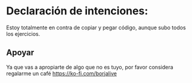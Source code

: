 # Declaración de intenciones:
Estoy totalmente en contra de copiar y pegar código, aunque subo todos los ejercicios.
## Apoyar
Ya que vas a apropiarte de algo que no es tuyo, por favor considera regalarme un café https://ko-fi.com/borjalive
